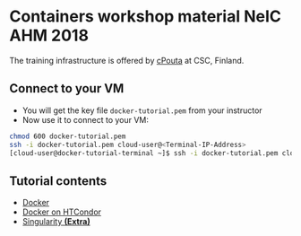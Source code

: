 
# Containers workshop material NeIC AHM 2018

The training infrastructure is offered by [cPouta](https://research.csc.fi/cpouta) at CSC, Finland.

Connect to your VM
--------------------
* You will get the key file ``docker-tutorial.pem`` from your instructor
* Now use it to connect to your VM:
```bash
chmod 600 docker-tutorial.pem 
ssh -i docker-tutorial.pem cloud-user@<Terminal-IP-Address>
[cloud-user@docker-tutorial-terminal ~]$ ssh -i docker-tutorial.pem cloud-user@<your-VM-name>
```
Tutorial contents
------------------
* [Docker](https://github.com/abdulrahmanazab/docker-training-neic/blob/neic-ahm-2018/docker.md)
* [Docker on HTCondor](https://github.com/abdulrahmanazab/docker-training-neic/blob/neic-ahm-2018/docker-htcondor.md)
* [Singularity **(Extra)**](https://github.com/abdulrahmanazab/docker-training-neic/blob/neic-ahm-2018/singularity.md)
